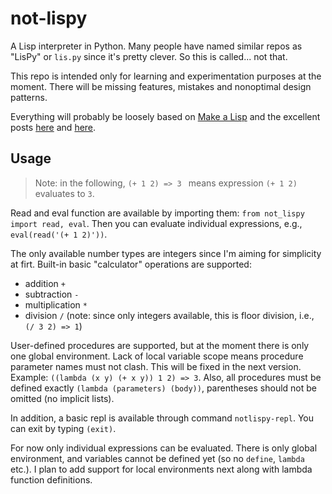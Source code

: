 # not-lispy

A Lisp interpreter in Python. Many people have named similar repos as "LisPy" or `lis.py` since it's pretty clever. So this is called... not that.

This repo is intended only for learning and experimentation purposes at the moment. There will be missing features, mistakes and nonoptimal design patterns.

Everything will probably be loosely based on [Make a Lisp](https://github.com/kanaka/mal) and the excellent posts [here](https://norvig.com/lispy.html) and [here](https://norvig.com/lispy2.html).

## Usage

> Note: in the following, `(+ 1 2) => 3 ` means expression `(+ 1 2)` evaluates to `3`.

Read and eval function are available by importing them: `from not_lispy import read, eval`. Then you can evaluate individual expressions, e.g.,  `eval(read('(+ 1 2)'))`. 

The only available number types are integers since I'm aiming for simplicity at firt. Built-in basic "calculator" operations are supported:
- addition `+`
- subtraction `-`
- multiplication `*`
- division `/` (note: since only integers available, this is floor division, i.e., `(/ 3 2) => 1`)

User-defined procedures are supported, but at the moment there is only one global environment. Lack of local variable scope means procedure parameter names must not clash. This will be fixed in the next version. Example: `((lambda (x y) (+ x y)) 1 2) => 3`. Also, all procedures must be defined exactly `(lambda (parameters) (body))`, parentheses should not be omitted (no implicit lists).

In addition, a basic repl is available through command `notlispy-repl`. You can exit by typing `(exit)`.

For now only individual expressions can be evaluated. There is only global environment, and variables cannot be defined yet (so no `define`, `lambda` etc.). I plan to add support for local environments next along with lambda function definitions.
